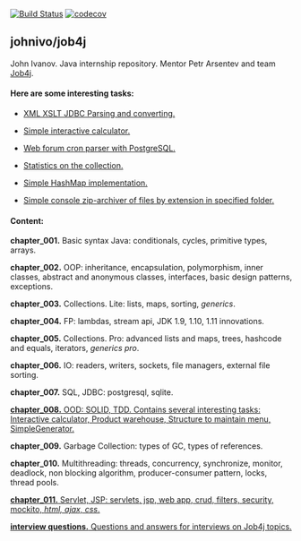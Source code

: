 [![Build Status](https://travis-ci.org/johnivo/job4j.svg?branch=master)](https://travis-ci.org/johnivo/job4j) [![codecov](https://codecov.io/gh/johnivo/job4j/branch/master/graph/badge.svg)](https://codecov.io/gh/johnivo/job4j)
## johnivo/job4j
John Ivanov. Java internship repository. Mentor Petr Arsentev and team [Job4j](https://job4j.ru/ "https://job4j.ru").

#### Here are some interesting tasks:
 
 * [XML XSLT JDBC Parsing and converting.](https://github.com/johnivo/job4j/blob/master/chapter_007/src/main/java/ru/job4j/magnit)
 
 * [Simple interactive calculator.](https://github.com/johnivo/job4j/tree/master/chapter_008/src/main/java/ru/job4j/interactcalc)
 
 * [Web forum cron parser with PostgreSQL.](https://github.com/johnivo/job4j/tree/master/vacancy_parser "Parser sql.ru")
 
 * [Statistics on the collection.](https://github.com/johnivo/job4j/commit/ff8f20cafad7883b7e26f042ebeb00dd1445e638)
 
 * [Simple HashMap implementation.](https://github.com/johnivo/job4j/commit/80f8c1dbac9436cf906f6228a248bde651f41e6c)

 * [Simple console zip-archiver of files by extension in specified folder.](https://github.com/johnivo/job4j/commit/036e12ab4f5285593e7a30fdb4e3ff440155a98e)

 
#### Content:

**chapter_001.** Basic syntax Java: conditionals, cycles, primitive types, arrays.

**chapter_002.** OOP: inheritance, encapsulation, polymorphism, inner classes, abstract and anonymous classes, interfaces, basic design patterns, exceptions.

**chapter_003.** Collections. Lite: lists, maps, sorting, _generics_.

**chapter_004.** FP: lambdas, stream api, JDK 1.9, 1.10, 1.11 innovations.

**chapter_005.** Collections. Pro: advanced lists and maps, trees, hashcode and equals, iterators, _generics pro_.

**chapter_006.** IO: readers, writers, sockets, file managers, external file sorting.

**chapter_007.** SQL, JDBC: postgresql, sqlite.

[**chapter_008.** OOD: SOLID, TDD. Contains several interesting tasks: Interactive calculator, Product warehouse, Structure to maintain menu, SimpleGenerator.](https://github.com/johnivo/job4j/tree/master/chapter_008 "chapter_008")

**chapter_009.** Garbage Collection: types of GC, types of references.

**chapter_010.** Multithreading: threads, concurrency, synchronize, monitor, deadlock, non blocking algorithm, producer-consumer pattern, locks, thread pools.

[**chapter_011.** Servlet, JSP: servlets, jsp, web app, crud, filters, security, mockito, _html, ajax, css_.](https://github.com/johnivo/job4j/tree/master/chapter_011#%D0%B2%D0%B5%D0%B1-%D0%BF%D1%80%D0%B8%D0%BB%D0%BE%D0%B6%D0%B5%D0%BD%D0%B8%D0%B5-%D0%B4%D0%BB%D1%8F-%D1%83%D0%BF%D1%80%D0%B0%D0%B2%D0%BB%D0%B5%D0%BD%D0%B8%D1%8F-%D0%BF%D0%BE%D0%BB%D1%8C%D0%B7%D0%BE%D0%B2%D0%B0%D1%82%D0%B5%D0%BB%D1%8F%D0%BC%D0%B8 "chapter_011")

[**interview questions.** Questions and answers for interviews on Job4j topics.](https://github.com/johnivo/job4j/tree/master/interview_questions)
